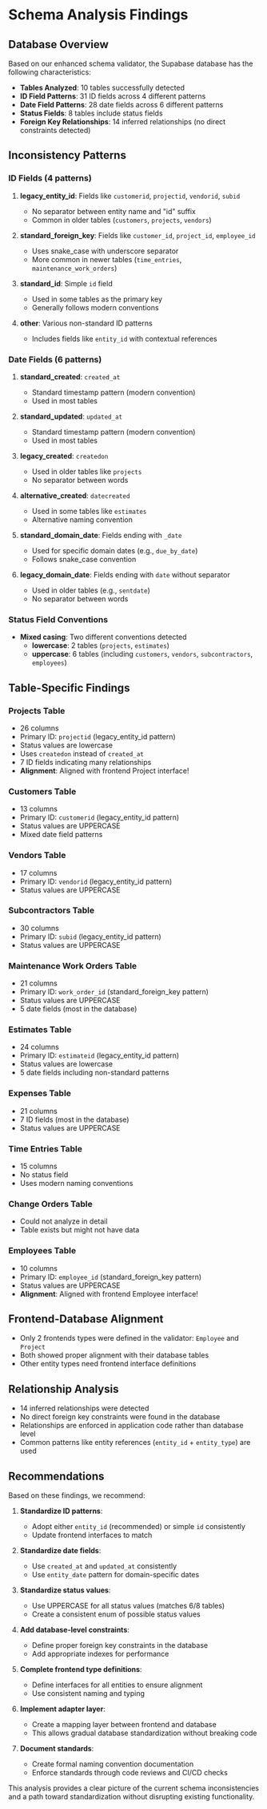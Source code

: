# Schema Analysis Findings

## Database Overview

Based on our enhanced schema validator, the Supabase database has the following characteristics:

- **Tables Analyzed**: 10 tables successfully detected
- **ID Field Patterns**: 31 ID fields across 4 different patterns
- **Date Field Patterns**: 28 date fields across 6 different patterns
- **Status Fields**: 8 tables include status fields
- **Foreign Key Relationships**: 14 inferred relationships (no direct constraints detected)

## Inconsistency Patterns

### ID Fields (4 patterns)

1. **legacy_entity_id**: Fields like `customerid`, `projectid`, `vendorid`, `subid`

   - No separator between entity name and "id" suffix
   - Common in older tables (`customers`, `projects`, `vendors`)

2. **standard_foreign_key**: Fields like `customer_id`, `project_id`, `employee_id`

   - Uses snake_case with underscore separator
   - More common in newer tables (`time_entries`, `maintenance_work_orders`)

3. **standard_id**: Simple `id` field

   - Used in some tables as the primary key
   - Generally follows modern conventions

4. **other**: Various non-standard ID patterns
   - Includes fields like `entity_id` with contextual references

### Date Fields (6 patterns)

1. **standard_created**: `created_at`

   - Standard timestamp pattern (modern convention)
   - Used in most tables

2. **standard_updated**: `updated_at`

   - Standard timestamp pattern (modern convention)
   - Used in most tables

3. **legacy_created**: `createdon`

   - Used in older tables like `projects`
   - No separator between words

4. **alternative_created**: `datecreated`

   - Used in some tables like `estimates`
   - Alternative naming convention

5. **standard_domain_date**: Fields ending with `_date`

   - Used for specific domain dates (e.g., `due_by_date`)
   - Follows snake_case convention

6. **legacy_domain_date**: Fields ending with `date` without separator
   - Used in older tables (e.g., `sentdate`)
   - No separator between words

### Status Field Conventions

- **Mixed casing**: Two different conventions detected
  - **lowercase**: 2 tables (`projects`, `estimates`)
  - **uppercase**: 6 tables (including `customers`, `vendors`, `subcontractors`, `employees`)

## Table-Specific Findings

### Projects Table

- 26 columns
- Primary ID: `projectid` (legacy_entity_id pattern)
- Status values are lowercase
- Uses `createdon` instead of `created_at`
- 7 ID fields indicating many relationships
- **Alignment**: Aligned with frontend Project interface!

### Customers Table

- 13 columns
- Primary ID: `customerid` (legacy_entity_id pattern)
- Status values are UPPERCASE
- Mixed date field patterns

### Vendors Table

- 17 columns
- Primary ID: `vendorid` (legacy_entity_id pattern)
- Status values are UPPERCASE

### Subcontractors Table

- 30 columns
- Primary ID: `subid` (legacy_entity_id pattern)
- Status values are UPPERCASE

### Maintenance Work Orders Table

- 21 columns
- Primary ID: `work_order_id` (standard_foreign_key pattern)
- Status values are UPPERCASE
- 5 date fields (most in the database)

### Estimates Table

- 24 columns
- Primary ID: `estimateid` (legacy_entity_id pattern)
- Status values are lowercase
- 5 date fields including non-standard patterns

### Expenses Table

- 21 columns
- 7 ID fields (most in the database)
- Status values are UPPERCASE

### Time Entries Table

- 15 columns
- No status field
- Uses modern naming conventions

### Change Orders Table

- Could not analyze in detail
- Table exists but might not have data

### Employees Table

- 10 columns
- Primary ID: `employee_id` (standard_foreign_key pattern)
- Status values are UPPERCASE
- **Alignment**: Aligned with frontend Employee interface!

## Frontend-Database Alignment

- Only 2 frontends types were defined in the validator: `Employee` and `Project`
- Both showed proper alignment with their database tables
- Other entity types need frontend interface definitions

## Relationship Analysis

- 14 inferred relationships were detected
- No direct foreign key constraints were found in the database
- Relationships are enforced in application code rather than database level
- Common patterns like entity references (`entity_id` + `entity_type`) are used

## Recommendations

Based on these findings, we recommend:

1. **Standardize ID patterns**:

   - Adopt either `entity_id` (recommended) or simple `id` consistently
   - Update frontend interfaces to match

2. **Standardize date fields**:

   - Use `created_at` and `updated_at` consistently
   - Use `entity_date` pattern for domain-specific dates

3. **Standardize status values**:

   - Use UPPERCASE for all status values (matches 6/8 tables)
   - Create a consistent enum of possible status values

4. **Add database-level constraints**:

   - Define proper foreign key constraints in the database
   - Add appropriate indexes for performance

5. **Complete frontend type definitions**:

   - Define interfaces for all entities to ensure alignment
   - Use consistent naming and typing

6. **Implement adapter layer**:

   - Create a mapping layer between frontend and database
   - This allows gradual database standardization without breaking code

7. **Document standards**:
   - Create formal naming convention documentation
   - Enforce standards through code reviews and CI/CD checks

This analysis provides a clear picture of the current schema inconsistencies and a path toward standardization without disrupting existing functionality.
